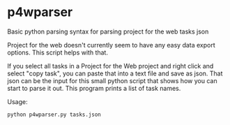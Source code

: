 # p4wparser
Basic python parsing syntax for parsing project for the web tasks json

Project for the web doesn't currently seem to have any easy data export options. This script helps with that. 

If you select all tasks in a Project for the Web project and right click and select "copy task", you can paste that into a text file and save as json. 
That json can be the input for this small python script that shows how you can start to parse it out. This program prints a list of task names.

Usage:

```python
python p4wparser.py tasks.json
```
